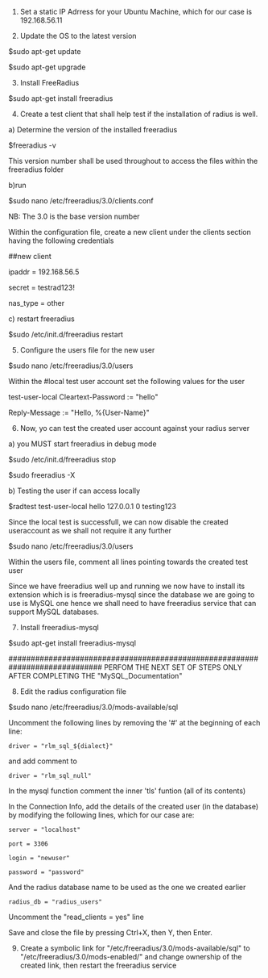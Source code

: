 1. Set a static IP Adrress for your Ubuntu Machine, which for our case is 192.168.56.11

2. Update the OS to the latest version

$sudo apt-get update

$sudo apt-get upgrade

3. Install FreeRadius

$sudo apt-get install freeradius

4. Create a test client that shall help test if the installation of radius is well.

  a) Determine the version of the installed freeradius
  
  $freeradius -v
  
  This version number shall be used throughout to access the files within the freeradius folder

b)run

$sudo nano /etc/freeradius/3.0/clients.conf

NB: The 3.0 is the base version number

Within the configuration file, create a new client under the clients section having the following credentials

##new client

ipaddr	= 192.168.56.5

secret	= testrad123!

nas_type = other

c) restart freeradius

$sudo /etc/init.d/freeradius restart

5. Configure the users file for the new user

$sudo nano /etc/freeradius/3.0/users

Within the #local test user account set the following values for the user

test-user-local Cleartext-Password := "hello"

Reply-Message := "Hello, %{User-Name}"

6. Now, yo can test the created user account against your radius server

a) you MUST start freeradius in debug mode

$sudo /etc/init.d/freeradius stop

$sudo freeradius -X

b) Testing the user if can access locally

$radtest test-user-local hello 127.0.0.1 0 testing123

Since the local test is successfull, we can now disable the created useraccount as we shall not require it any further

$sudo nano /etc/freeradius/3.0/users

Within the users file, comment all lines pointing towards the created test user

Since we have freeradius well up and running we now have to install its extension which is is freeradius-mysql since the database we are going to use is MySQL one hence we shall need to have freeradius service that can support MySQL databases.

7. Install freeradius-mysql

$sudo apt-get install freeradius-mysql

#############################################################################
PERFOM THE NEXT SET OF STEPS ONLY AFTER COMPLETING THE "MySQL_Documentation"

8. Edit the radius configuration file

$sudo nano /etc/freeradius/3.0/mods-available/sql

Uncomment the following lines by removing the '#' at the beginning of each line:

    driver = "rlm_sql_${dialect}"
    
and add comment to

    driver = "rlm_sql_null"

In the mysql function comment the inner 'tls' funtion (all of its contents)

In the Connection Info, add the details of the created user (in the database) by modifying the following lines, which for our case are:

    server = "localhost"
    
    port = 3306
    
    login = "newuser"
    
    password = "password"

And the radius database name to be used as the one we created earlier

    radius_db = "radius_users"

Uncomment the "read_clients = yes" line

Save and close the file by pressing Ctrl+X, then Y, then Enter.

9. Create a symbolic link for "/etc/freeradius/3.0/mods-available/sql" to "/etc/freeradius/3.0/mods-enabled/" and change ownership of the created link, then restart the freeradius service


